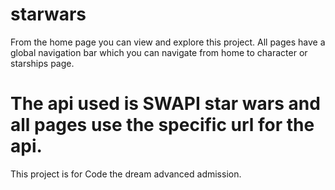 # starwars
From the home page you can view and explore this project. 
All pages have a global navigation bar which you can navigate from home to character or starships page. 
# The api used is SWAPI star wars and all pages use the specific url for the api.
This project is for Code the dream advanced admission.
